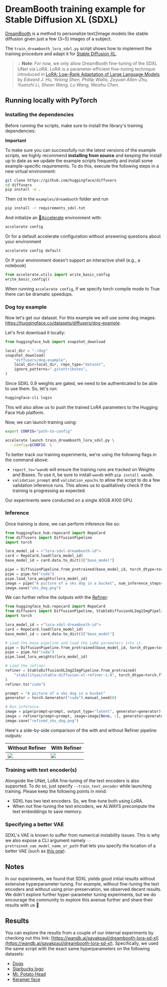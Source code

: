 # DreamBooth training example for Stable Diffusion XL (SDXL)

[DreamBooth](https://arxiv.org/abs/2208.12242) is a method to personalize text2image models like stable diffusion given just a few (3~5) images of a subject.

The `train_dreambooth_lora_sdxl.py` script shows how to implement the training procedure and adapt it for [Stable Diffusion XL](https://huggingface.co/papers/2307.01952).

> 💡 **Note**: For now, we only allow DreamBooth fine-tuning of the SDXL UNet via LoRA. LoRA is a parameter-efficient fine-tuning technique introduced in [LoRA: Low-Rank Adaptation of Large Language Models](https://arxiv.org/abs/2106.09685) by *Edward J. Hu, Yelong Shen, Phillip Wallis, Zeyuan Allen-Zhu, Yuanzhi Li, Shean Wang, Lu Wang, Weizhu Chen*. 

## Running locally with PyTorch

### Installing the dependencies

Before running the scripts, make sure to install the library's training dependencies:

**Important**

To make sure you can successfully run the latest versions of the example scripts, we highly recommend **installing from source** and keeping the install up to date as we update the example scripts frequently and install some example-specific requirements. To do this, execute the following steps in a new virtual environment:

```bash
git clone https://github.com/huggingface/diffusers
cd diffusers
pip install -e .
```

Then cd in the `examples/dreambooth` folder and run
```bash
pip install -r requirements_sdxl.txt
```

And initialize an [🤗Accelerate](https://github.com/huggingface/accelerate/) environment with:

```bash
accelerate config
```

Or for a default accelerate configuration without answering questions about your environment

```bash
accelerate config default
```

Or if your environment doesn't support an interactive shell (e.g., a notebook)

```python
from accelerate.utils import write_basic_config
write_basic_config()
```

When running `accelerate config`, if we specify torch compile mode to True there can be dramatic speedups. 

### Dog toy example

Now let's get our dataset. For this example we will use some dog images: https://huggingface.co/datasets/diffusers/dog-example.

Let's first download it locally:

```python
from huggingface_hub import snapshot_download

local_dir = "./dog"
snapshot_download(
    "diffusers/dog-example",
    local_dir=local_dir, repo_type="dataset",
    ignore_patterns=".gitattributes",
)
```

Since SDXL 0.9 weights are gated, we need to be authenticated to be able to use them. So, let's run:

```bash
huggingface-cli login
```

This will also allow us to push the trained LoRA parameters to the Hugging Face Hub platform. 

Now, we can launch training using:

```bash
export CONFIG="path-to-config"

accelerate launch train_dreambooth_lora_sdxl.py \
  --config=$CONFIG  \
```

To better track our training experiments, we're using the following flags in the command above:

* `report_to="wandb` will ensure the training runs are tracked on Weights and Biases. To use it, be sure to install `wandb` with `pip install wandb`.
* `validation_prompt` and `validation_epochs` to allow the script to do a few validation inference runs. This allows us to qualitatively check if the training is progressing as expected. 

Our experiments were conducted on a single 40GB A100 GPU.

### Inference

Once training is done, we can perform inference like so:

```python
from huggingface_hub.repocard import RepoCard
from diffusers import DiffusionPipeline
import torch

lora_model_id = <"lora-sdxl-dreambooth-id">
card = RepoCard.load(lora_model_id)
base_model_id = card.data.to_dict()["base_model"]

pipe = DiffusionPipeline.from_pretrained(base_model_id, torch_dtype=torch.float16)
pipe = pipe.to("cuda")
pipe.load_lora_weights(lora_model_id)
image = pipe("A picture of a sks dog in a bucket", num_inference_steps=25).images[0]
image.save("sks_dog.png")
```

We can further refine the outputs with the [Refiner](https://huggingface.co/stabilityai/stable-diffusion-xl-refiner-1.0):

```python
from huggingface_hub.repocard import RepoCard
from diffusers import DiffusionPipeline, StableDiffusionXLImg2ImgPipeline
import torch

lora_model_id = <"lora-sdxl-dreambooth-id">
card = RepoCard.load(lora_model_id)
base_model_id = card.data.to_dict()["base_model"]

# Load the base pipeline and load the LoRA parameters into it. 
pipe = DiffusionPipeline.from_pretrained(base_model_id, torch_dtype=torch.float16)
pipe = pipe.to("cuda")
pipe.load_lora_weights(lora_model_id)

# Load the refiner.
refiner = StableDiffusionXLImg2ImgPipeline.from_pretrained(
    "stabilityai/stable-diffusion-xl-refiner-1.0", torch_dtype=torch.float16, use_safetensors=True, variant="fp16"
)
refiner.to("cuda")

prompt = "A picture of a sks dog in a bucket"
generator = torch.Generator("cuda").manual_seed(0)

# Run inference.
image = pipe(prompt=prompt, output_type="latent", generator=generator).images[0]
image = refiner(prompt=prompt, image=image[None, :], generator=generator).images[0]
image.save("refined_sks_dog.png")
```

Here's a side-by-side comparison of the with and without Refiner pipeline outputs:

| Without Refiner | With Refiner |
|---|---|
| ![](https://huggingface.co/datasets/diffusers/docs-images/resolve/main/sd_xl/sks_dog.png) | ![](https://huggingface.co/datasets/diffusers/docs-images/resolve/main/sd_xl/refined_sks_dog.png) |

### Training with text encoder(s)

Alongside the UNet, LoRA fine-tuning of the text encoders is also supported. To do so, just specify `--train_text_encoder` while launching training. Please keep the following points in mind:

* SDXL has two text encoders. So, we fine-tune both using LoRA.
* When not fine-tuning the text encoders, we ALWAYS precompute the text embeddings to save memory.

### Specifying a better VAE

SDXL's VAE is known to suffer from numerical instability issues. This is why we also expose a CLI argument namely `--pretrained_vae_model_name_or_path` that lets you specify the location of a better VAE (such as [this one](https://huggingface.co/madebyollin/sdxl-vae-fp16-fix)).

## Notes

In our experiments, we found that SDXL yields good initial results without extensive hyperparameter tuning. For example, without fine-tuning the text encoders and without using prior-preservation, we observed decent results. We didn't explore further hyper-parameter tuning experiments, but we do encourage the community to explore this avenue further and share their results with us 🤗

## Results

You can explore the results from a couple of our internal experiments by checking out this link: [https://wandb.ai/sayakpaul/dreambooth-lora-sd-xl](https://wandb.ai/sayakpaul/dreambooth-lora-sd-xl). Specifically, we used the same script with the exact same hyperparameters on the following datasets:

* [Dogs](https://huggingface.co/datasets/diffusers/dog-example)
* [Starbucks logo](https://huggingface.co/datasets/diffusers/starbucks-example)
* [Mr. Potato Head](https://huggingface.co/datasets/diffusers/potato-head-example)
* [Keramer face](https://huggingface.co/datasets/diffusers/keramer-face-example)
